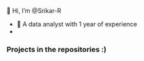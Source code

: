  👋 Hi, I’m @Srikar-R
- 👀 A data analyst with 1 year of experience
- 

### Projects in the repositories :)

<!---
Srikar-R/Srikar-R is a ✨ special ✨ repository because its `README.md` (this file) appears on your GitHub profile.
You can click the Preview link to take a look at your changes.
--->
